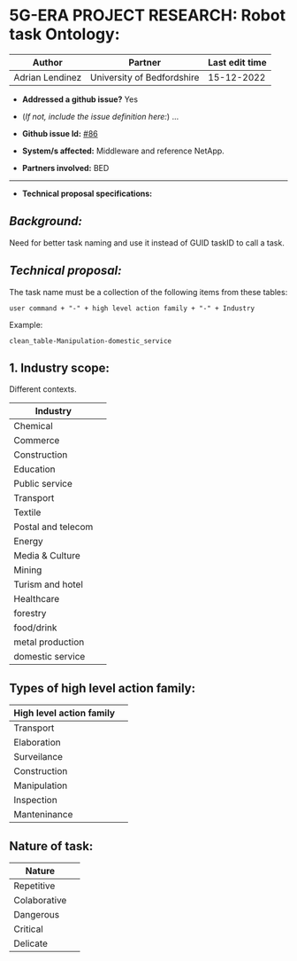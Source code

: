 # 5G-ERA PROJECT RESEARCH: Robot task Ontology: 

| Author | Partner | Last edit time |
|--------|---------|----------------|
|    Adrian Lendinez    |     University of Bedfordshire    |       15-12-2022         |


- **Addressed a github issue?** Yes
- (*If not, include the issue definition here:*) ...

- **Github issue Id:** [#86](https://github.com/5G-ERA/middleware/issues/86)

- **System/s affected:** Middleware and reference NetApp.
- **Partners involved:** BED
___

- **Technical proposal specifications:** 

## *Background:*
Need for better task naming and use it instead of GUID taskID to call a task.

## *Technical proposal:*

The task name must be a collection of the following items from these tables: 

```
user command + "-" + high level action family + "-" + Industry
```
Example:
```
clean_table-Manipulation-domestic_service 
```

## 1. Industry scope: 
Different contexts.

| Industry           |         |
|--------------------|---------|
| Chemical           |         |
| Commerce           |         |
| Construction       |         |
| Education          |         |
| Public service     |         |
| Transport          |         |
| Textile            |         |
| Postal and telecom |         |
| Energy             |         |
| Media & Culture    |         |
| Mining             |         |
| Turism and hotel   |         |
| Healthcare         |  |
| forestry           |         |
| food/drink         |         |
| metal production   |         |
| domestic service   |         |

## Types of  high level action family: 

| High level action family           |         |
|--------------------|---------|
| Transport           |         |
| Elaboration           |         |
| Surveilance           |         |
| Construction           |         |
| Manipulation           |         |
| Inspection           |         |
| Manteninance           |         |


## Nature of task:

| Nature      |         |
|--------------------|---------|
| Repetitive           |         |
| Colaborative           |         |
| Dangerous           |         |
| Critical           |         |
| Delicate           |         |

